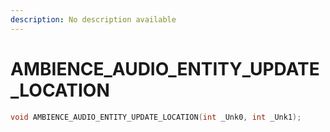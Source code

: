 ```yaml
---
description: No description available 
---
```


# AMBIENCE_AUDIO_ENTITY_UPDATE_LOCATION

```cpp
void AMBIENCE_AUDIO_ENTITY_UPDATE_LOCATION(int _Unk0, int _Unk1);
```